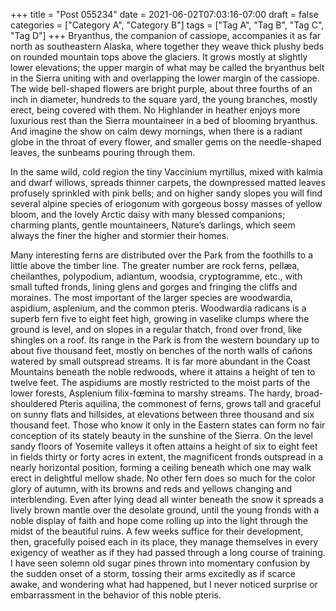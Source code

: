 +++
title = "Post 055234"
date = 2021-06-02T07:03:16-07:00
draft = false
categories = ["Category A", "Category B"]
tags = ["Tag A", "Tag B", "Tag C", "Tag D"]
+++
Bryanthus, the companion of cassiope, accompanies it as far north as southeastern Alaska, where together they weave thick plushy beds on rounded mountain tops above the glaciers. It grows mostly at slightly lower elevations; the upper margin of what may be called the bryanthus belt in the Sierra uniting with and overlapping the lower margin of the cassiope. The wide bell-shaped flowers are bright purple, about three fourths of an inch in diameter, hundreds to the square yard, the young branches, mostly erect, being covered with them. No Highlander in heather enjoys more luxurious rest than the Sierra mountaineer in a bed of blooming bryanthus. And imagine the show on calm dewy mornings, when there is a radiant globe in the throat of every flower, and smaller gems on the needle-shaped leaves, the sunbeams pouring through them.

In the same wild, cold region the tiny Vaccinium myrtillus, mixed with kalmia and dwarf willows, spreads thinner carpets, the downpressed matted leaves profusely sprinkled with pink bells; and on higher sandy slopes you will find several alpine species of eriogonum with gorgeous bossy masses of yellow bloom, and the lovely Arctic daisy with many blessed companions; charming plants, gentle mountaineers, Nature’s darlings, which seem always the finer the higher and stormier their homes.

Many interesting ferns are distributed over the Park from the foothills to a little above the timber line. The greater number are rock ferns, pellæa, cheilanthes, polypodium, adiantum, woodsia, cryptogramme, etc., with small tufted fronds, lining glens and gorges and fringing the cliffs and moraines. The most important of the larger species are woodwardia, aspidium, asplenium, and the common pteris. Woodwardia radicans is a superb fern five to eight feet high, growing in vaselike clumps where the ground is level, and on slopes in a regular thatch, frond over frond, like shingles on a roof. Its range in the Park is from the western boundary up to about five thousand feet, mostly on benches of the north walls of cañons watered by small outspread streams. It is far more abundant in the Coast Mountains beneath the noble redwoods, where it attains a height of ten to twelve feet. The aspidiums are mostly restricted to the moist parts of the lower forests, Asplenium filix-fœmina to marshy streams. The hardy, broad-shouldered Pteris aquilina, the commonest of ferns, grows tall and graceful on sunny flats and hillsides, at elevations between three thousand and six thousand feet. Those who know it only in the Eastern states can form no fair conception of its stately beauty in the sunshine of the Sierra. On the level sandy floors of Yosemite valleys it often attains a height of six to eight feet in fields thirty or forty acres in extent, the magnificent fronds outspread in a nearly horizontal position, forming a ceiling beneath which one may walk erect in delightful mellow shade. No other fern does so much for the color glory of autumn, with its browns and reds and yellows changing and interblending. Even after lying dead all winter beneath the snow it spreads a lively brown mantle over the desolate ground, until the young fronds with a noble display of faith and hope come rolling up into the light through the midst of the beautiful ruins. A few weeks suffice for their development, then, gracefully poised each in its place, they manage themselves in every exigency of weather as if they had passed through a long course of training. I have seen solemn old sugar pines thrown into momentary confusion by the sudden onset of a storm, tossing their arms excitedly as if scarce awake, and wondering what had happened, but I never noticed surprise or embarrassment in the behavior of this noble pteris.
